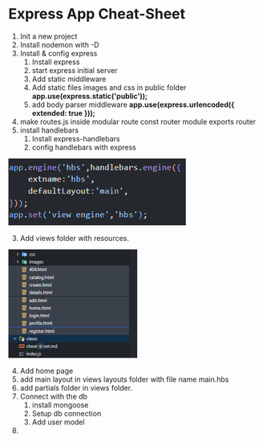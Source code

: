 # Express App Cheat-Sheet
1. Init a new project
2. Install nodemon with -D
3. Install & config express
   1. Install express
   2. start express initial server
   3. Add static middleware
   4. Add static files images and css in public folder **app.use(express.static('public'));**
   5. add body parser middleware **app.use(express.urlencoded({ extended: true }));**
4. make routes.js inside modular route const router module exports router  
5. install handlebars
   1. Install express-handlebars
   2. config handlebars with express
 
![Screenshot](pics/Screenshot%202024-02-09%20165523.png)

   3. Add views folder with resources.
   
![Screenshot](pics/Screenshot%202024-02-09%20170116.png)
   
   4. Add home page
   5. add main layout in views layouts folder with file name main.hbs
   6. add partials folder in views folder.
6. Connect with the db
   1. install mongoose
   2. Setup db connection
   3. Add user model
7.   